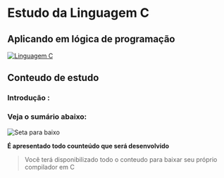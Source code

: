 # Estudo da Linguagem C
## Aplicando em lógica de programação

[![Linguagem C](https://cdn.iconscout.com/icon/free/png-256/c-57-1175191.png)](https://blog.betrybe.com/linguagem-de-programacao/linguagem-c/)

## Conteudo de estudo
### Introdução :

### Veja o sumário abaixo:
 ![Seta para baixo](https://cdn-icons-png.flaticon.com/128/2089/2089592.png)

**É apresentado todo counteúdo que será desenvolvido**
>Você terá disponibilizado todo o conteudo para baixar seu próprio compilador em C



